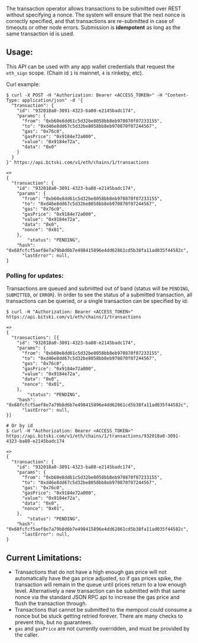The transaction operator allows transactions to be submitted over REST without specifying a nonce. The system will ensure that the next nonce is correctly specified, and that transactions are re-submitted in case of timeouts or other node errors. Submission is **idempotent** as long as the same transaction id is used.

## Usage:

This API can be used with any app wallet credentials that request the `eth_sign` scope. (Chain id `1` is mainnet, `4` is rinkeby, etc).

Curl example:

    $ curl -X POST -H "Authorization: Bearer <ACCESS_TOKEN>" -H "Content-Type: application/json" -d '{
      "transaction": {
        "id": "932018a0-3091-4323-ba80-e2145badc174",
        "params": {
          "from": "0xb60e8dd61c5d32be8058bb8eb970870f07233155",
          "to": "0xd46e8dd67c5d32be8058bb8eb970870f07244567",
          "gas": "0x76c0",
          "gasPrice": "0x9184e72a000",
          "value": "0x9184e72a",
          "data": "0x0"
        }
      }
    }' https://api.bitski.com/v1/eth/chains/1/transactions
    
    => 
    {
      "transaction": {
        "id": "932018a0-3091-4323-ba80-e2145badc174",
        "params": {
          "from": "0xb60e8dd61c5d32be8058bb8eb970870f07233155",
          "to": "0xd46e8dd67c5d32be8058bb8eb970870f07244567",
          "gas": "0x76c0",
          "gasPrice": "0x9184e72a000",
          "value": "0x9184e72a",
          "data": "0x0",
          "nonce": "0x01",
        },
    		"status": "PENDING",
        "hash": "0x68fcfcf5aef8e7a79b8d6b7e498415896e4dd62861cd5b38fa11ad035f44582c",
    	  "lastError": null,
    }

### Polling for updates:

Transactions are queued and submitted out of band (status will be `PENDING`, `SUBMITTED`, or `ERROR`). In order to see the status of a submitted transaction, all transactions can be queried, or a single transaction can be specified by id:

    $ curl -H "Authorization: Bearer <ACCESS_TOKEN>" https://api.bitski.com/v1/eth/chains/1/transactions
    
    => 
    {
      "transactions": [{
        "id": "932018a0-3091-4323-ba80-e2145badc174",
        "params": {
          "from": "0xb60e8dd61c5d32be8058bb8eb970870f07233155",
          "to": "0xd46e8dd67c5d32be8058bb8eb970870f07244567",
          "gas": "0x76c0",
          "gasPrice": "0x9184e72a000",
          "value": "0x9184e72a",
          "data": "0x0",
          "nonce": "0x01",
        },
    		"status": "PENDING",
        "hash": "0x68fcfcf5aef8e7a79b8d6b7e498415896e4dd62861cd5b38fa11ad035f44582c",
    	  "lastError": null,
    }]
    
    # Or by id
    $ curl -H "Authorization: Bearer <ACCESS_TOKEN>" https://api.bitski.com/v1/eth/chains/1/transactions/932018a0-3091-4323-ba80-e2145badc174
    
    => 
    {
      "transaction": {
        "id": "932018a0-3091-4323-ba80-e2145badc174",
        "params": {
          "from": "0xb60e8dd61c5d32be8058bb8eb970870f07233155",
          "to": "0xd46e8dd67c5d32be8058bb8eb970870f07244567",
          "gas": "0x76c0",
          "gasPrice": "0x9184e72a000",
          "value": "0x9184e72a",
          "data": "0x0",
          "nonce": "0x01",
        },
    		"status": "PENDING",
        "hash": "0x68fcfcf5aef8e7a79b8d6b7e498415896e4dd62861cd5b38fa11ad035f44582c",
    	  "lastError": null,
    }

## Current Limitations:

- Transactions that do not have a high enough gas price will not automatically have the gas price adjusted, so if gas prices spike, the transaction will remain in the queue until prices return to a low enough level. Alternatively a new transaction can be submitted with that same nonce via the standard JSON RPC api to increase the gas price and flush the transaction through.
- Transactions that cannot be submitted to the mempool could consume a nonce but be stuck getting retried forever. There are many checks to prevent this, but no guarantees.
- `gas` and `gasPrice` are not currently overridden, and must be provided by the caller.
